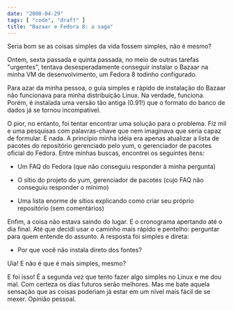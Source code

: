 ```yaml
---
date: "2008-04-29"
tags: [ "code", "draft" ]
title: "Bazaar e Fedora 8: a saga"
---
```

Seria bom se as coisas simples da vida fossem simples, não é mesmo?

Ontem, sexta passada e quinta passada, no meio de outras tarefas "urgentes", tentava desesperadamente conseguir instalar o Bazaar na minha VM de desenvolvimento, um Fedora 8 todinho configurado.

Para azar da minha pessoa, o guia simples e rápido de instalação do Bazaar não funcionava para minha distribuição Linux. Na verdade, funciona. Porém, é instalada uma versão tão antiga (0.91!) que o formato do banco de dados já se tornou incompatível.




O pior, no entanto, foi tentar encontrar uma solução para o problema. Fiz mil e uma pesquisas com palavras-chave que nem imaginava que seria capaz de formular. E nada. A princípio minha idéia era apenas atualizar a lista de pacotes do repositório gerenciado pelo yum, o gerenciador de pacotes oficial do Fedora. Entre minhas buscas, encontrei os seguintes itens:

	
  * Um FAQ do Fedora (que não conseguiu responder à minha pergunta)

	
  * O sítio do projeto do yum, gerenciador de pacotes (cujo FAQ não conseguiu responder o mínimo)

	
  * Uma lista enorme de sítios explicando como criar seu próprio repositório (sem comentários)

Enfim, a coisa não estava saindo do lugar. E o cronograma apertando até o dia final. Até que decidi usar o caminho mais rápido e pentelho: perguntar para quem entende do assunto. A resposta foi simples e direta:

- Por que você não instala direto dos fontes?

Uia! E não é que é mais simples, mesmo?




E foi isso! É a segunda vez que tento fazer algo simples no Linux e me dou mal. Com certeza os dias futuros serão melhores. Mas me bate aquela sensação que as coisas poderiam já estar em um nível mais fácil de se mexer. Opinião pessoal.
